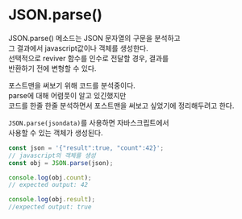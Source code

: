 # JSON.parse()

JSON.parse() 메소드는 JSON 문자열의 구문을 분석하고  
그 결과에서 javascript값이나 객체를 생성한다.  
선택적으로 reviver 함수를 인수로 전달할 경우, 결과를  
반환하기 전에 변형할 수 있다.

포스트맨을 써보기 위해 코드를 분석중이다.  
parse에 대해 어렴풋이 알고 있긴했지만  
코드를 한줄 한줄 분석하면서 포스트맨을 써보고 싶었기에 정리해두려고 한다.

`JSON.parse(jsondata)`를 사용하면 자바스크립트에서  
사용할 수 있는 객체가 생성된다.

```javascript
const json = '{"result":true, "count":42}';
// javascript의 객체를 생성
const obj = JSON.parse(json);

console.log(obj.count);
// expected output: 42

console.log(obj.result);
//expected output: true
```
